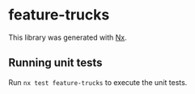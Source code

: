 # feature-trucks

This library was generated with [Nx](https://nx.dev).

## Running unit tests

Run `nx test feature-trucks` to execute the unit tests.
